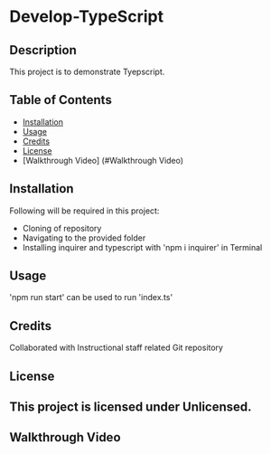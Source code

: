 # Develop-TypeScript

## Description

This project is to demonstrate Tyepscript.

## Table of Contents 

- [Installation](#installation)
- [Usage](#usage)
- [Credits](#credits)
- [License](#license)
- [Walkthrough Video] (#Walkthrough Video)

## Installation

Following will be required in this project:

- Cloning of repository
- Navigating to the provided folder
- Installing inquirer  and typescript with 'npm i inquirer' in Terminal

## Usage

'npm run start' can be used to run 'index.ts'

## Credits

Collaborated with Instructional staff related Git repository

## License

This project is licensed under Unlicensed.
---

## Walkthrough Video

